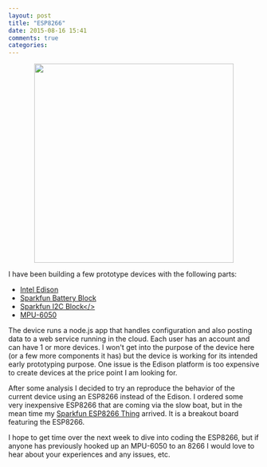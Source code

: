 ```yaml
---
layout: post
title: "ESP8266"
date: 2015-08-16 15:41
comments: true
categories: 
---
```


<img src="//cdn.shopify.com/s/files/1/0243/7593/products/ESP8266-3.530x397_large.jpg?v=1431993936"  style="height: 400px; display: block; margin: auto;">

I have been building a few prototype devices with the following parts:

* <a href="https://www.sparkfun.com/products/13024">Intel Edison</a>
* <a href="https://www.sparkfun.com/products/13037">Sparkfun Battery Block</a>
* <a href="https://www.sparkfun.com/products/13034">Sparkfun I2C Block</>
* <a href="http://www.amazon.com/gp/product/B00H1OYE4Q">MPU-6050</a>

The device runs a node.js app that handles configuration and also posting data to a web service running in the cloud. Each user has an account and can have 1 or more devices. I won't get into the purpose of the device here (or a few more components it has) but the device is working for its intended early prototyping purpose. One issue is the Edison platform is too expensive to create devices at the price point I am looking for.

After some analysis I decided to try an reproduce the behavior of the current device using an ESP8266 instead of the Edison. I ordered some very inexpensive ESP8266 that are coming via the slow boat, but in the mean time my <a href="https://goo.gl/yCnruP">Sparkfun ESP8266 Thing</a> arrived. It is a breakout board featuring the ESP8266.

I hope to get time over the next week to dive into coding the ESP8266, but if anyone has previously hooked up an MPU-6050 to an 8266 I would love to hear about your experiences and any issues, etc.